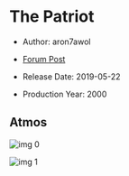 # The Patriot

* Author: aron7awol

* [Forum Post](https://www.avsforum.com/threads/bass-eq-for-filtered-movies.2995212/post-57741958)

* Release Date: 2019-05-22
* Production Year: 2000

## Atmos

![img 0](https://i.imgur.com/VlRaYxV.jpg)

![img 1](https://i.imgur.com/QgnpwfU.jpg)

